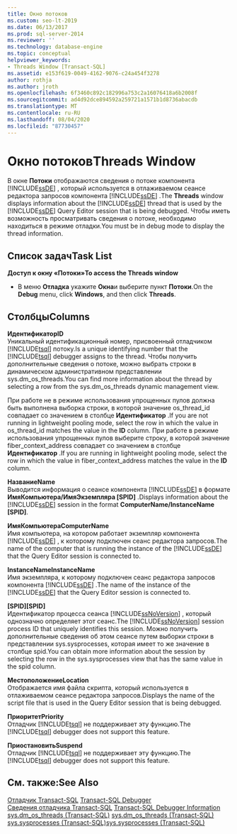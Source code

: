 ```yaml
---
title: Окно потоков
ms.custom: seo-lt-2019
ms.date: 06/13/2017
ms.prod: sql-server-2014
ms.reviewer: ''
ms.technology: database-engine
ms.topic: conceptual
helpviewer_keywords:
- Threads Window [Transact-SQL]
ms.assetid: e153f619-0049-4162-9076-c24a454f3278
author: rothja
ms.author: jroth
ms.openlocfilehash: 6f3460c892c182996a753c2a16076418a6b2008f
ms.sourcegitcommit: ad4d92dce894592a259721a1571b1d8736abacdb
ms.translationtype: MT
ms.contentlocale: ru-RU
ms.lasthandoff: 08/04/2020
ms.locfileid: "87730457"
---
```

# <a name="threads-window"></a><span data-ttu-id="122ef-102">Окно потоков</span><span class="sxs-lookup"><span data-stu-id="122ef-102">Threads Window</span></span>
  <span data-ttu-id="122ef-103">В окне **Потоки** отображаются сведения о потоке компонента [!INCLUDE[ssDE](../../includes/ssde-md.md)] , который используется в отлаживаемом сеансе редактора запросов компонента [!INCLUDE[ssDE](../../includes/ssde-md.md)] .</span><span class="sxs-lookup"><span data-stu-id="122ef-103">The **Threads** window displays information about the [!INCLUDE[ssDE](../../includes/ssde-md.md)] thread that is used by the [!INCLUDE[ssDE](../../includes/ssde-md.md)] Query Editor session that is being debugged.</span></span> <span data-ttu-id="122ef-104">Чтобы иметь возможность просматривать сведения о потоке, необходимо находиться в режиме отладки.</span><span class="sxs-lookup"><span data-stu-id="122ef-104">You must be in debug mode to display the thread information.</span></span>  
  
## <a name="task-list"></a><span data-ttu-id="122ef-105">Список задач</span><span class="sxs-lookup"><span data-stu-id="122ef-105">Task List</span></span>  
 <span data-ttu-id="122ef-106">**Доступ к окну «Потоки»**</span><span class="sxs-lookup"><span data-stu-id="122ef-106">**To access the Threads window**</span></span>  
  
-   <span data-ttu-id="122ef-107">В меню **Отладка** укажите **Окна**и выберите пункт **Потоки**.</span><span class="sxs-lookup"><span data-stu-id="122ef-107">On the **Debug** menu, click **Windows**, and then click **Threads**.</span></span>  
  
## <a name="columns"></a><span data-ttu-id="122ef-108">Столбцы</span><span class="sxs-lookup"><span data-stu-id="122ef-108">Columns</span></span>  
 <span data-ttu-id="122ef-109">**Идентификатор**</span><span class="sxs-lookup"><span data-stu-id="122ef-109">**ID**</span></span>  
 <span data-ttu-id="122ef-110">Уникальный идентификационный номер, присвоенный отладчиком [!INCLUDE[tsql](../../includes/tsql-md.md)] потоку.</span><span class="sxs-lookup"><span data-stu-id="122ef-110">Is a unique identifying number that the [!INCLUDE[tsql](../../includes/tsql-md.md)] debugger assigns to the thread.</span></span> <span data-ttu-id="122ef-111">Чтобы получить дополнительные сведения о потоке, можно выбрать строки в динамическом административном представлении sys.dm_os_threads.</span><span class="sxs-lookup"><span data-stu-id="122ef-111">You can find more information about the thread by selecting a row from the sys.dm_os_threads dynamic management view.</span></span>  
  
 <span data-ttu-id="122ef-112">При работе не в режиме использования упрощенных пулов должна быть выполнена выборка строки, в которой значение os_thread_id совпадает со значением в столбце **Идентификатор** .</span><span class="sxs-lookup"><span data-stu-id="122ef-112">If you are not running in lightweight pooling mode, select the row in which the value in os_thread_id matches the value in the **ID** column.</span></span> <span data-ttu-id="122ef-113">При работе в режиме использования упрощенных пулов выберите строку, в которой значение fiber_context_address совпадает со значением в столбце **Идентификатор** .</span><span class="sxs-lookup"><span data-stu-id="122ef-113">If you are running in lightweight pooling mode, select the row in which the value in fiber_context_address matches the value in the **ID** column.</span></span>  
  
 <span data-ttu-id="122ef-114">**Название**</span><span class="sxs-lookup"><span data-stu-id="122ef-114">**Name**</span></span>  
 <span data-ttu-id="122ef-115">Выводится информация о сеансе компонента [!INCLUDE[ssDE](../../includes/ssde-md.md)] в формате **ИмяКомпьютера/ИмяЭкземпляра [SPID]** .</span><span class="sxs-lookup"><span data-stu-id="122ef-115">Displays information about the [!INCLUDE[ssDE](../../includes/ssde-md.md)] session in the format **ComputerName/InstanceName [SPID]**.</span></span>  
  
 <span data-ttu-id="122ef-116">**ИмяКомпьютера**</span><span class="sxs-lookup"><span data-stu-id="122ef-116">**ComputerName**</span></span>  
 <span data-ttu-id="122ef-117">Имя компьютера, на котором работает экземпляр компонента [!INCLUDE[ssDE](../../includes/ssde-md.md)] , к которому подключен сеанс редактора запросов.</span><span class="sxs-lookup"><span data-stu-id="122ef-117">The name of the computer that is running the instance of the [!INCLUDE[ssDE](../../includes/ssde-md.md)] that the Query Editor session is connected to.</span></span>  
  
 <span data-ttu-id="122ef-118">**InstanceName**</span><span class="sxs-lookup"><span data-stu-id="122ef-118">**InstanceName**</span></span>  
 <span data-ttu-id="122ef-119">Имя экземпляра, к которому подключен сеанс редактора запросов компонента [!INCLUDE[ssDE](../../includes/ssde-md.md)] .</span><span class="sxs-lookup"><span data-stu-id="122ef-119">The name of the instance of the [!INCLUDE[ssDE](../../includes/ssde-md.md)] that the Query Editor session is connected to.</span></span>  
  
 <span data-ttu-id="122ef-120">**[SPID]**</span><span class="sxs-lookup"><span data-stu-id="122ef-120">**[SPID]**</span></span>  
 <span data-ttu-id="122ef-121">Идентификатор процесса сеанса [!INCLUDE[ssNoVersion](../../includes/ssnoversion-md.md)] , который однозначно определяет этот сеанс.</span><span class="sxs-lookup"><span data-stu-id="122ef-121">The [!INCLUDE[ssNoVersion](../../includes/ssnoversion-md.md)] session process ID that uniquely identifies this session.</span></span> <span data-ttu-id="122ef-122">Можно получить дополнительные сведения об этом сеансе путем выборки строки в представлении sys.sysprocesses, которая имеет то же значение в столбце spid.</span><span class="sxs-lookup"><span data-stu-id="122ef-122">You can obtain more information about the session by selecting the row in the sys.sysprocesses view that has the same value in the spid column.</span></span>  
  
 <span data-ttu-id="122ef-123">**Местоположение**</span><span class="sxs-lookup"><span data-stu-id="122ef-123">**Location**</span></span>  
 <span data-ttu-id="122ef-124">Отображается имя файла скрипта, который используется в отлаживаемом сеансе редактора запросов.</span><span class="sxs-lookup"><span data-stu-id="122ef-124">Displays the name of the script file that is used in the Query Editor session that is being debugged.</span></span>  
  
 <span data-ttu-id="122ef-125">**Приоритет**</span><span class="sxs-lookup"><span data-stu-id="122ef-125">**Priority**</span></span>  
 <span data-ttu-id="122ef-126">Отладчик [!INCLUDE[tsql](../../includes/tsql-md.md)] не поддерживает эту функцию.</span><span class="sxs-lookup"><span data-stu-id="122ef-126">The [!INCLUDE[tsql](../../includes/tsql-md.md)] debugger does not support this feature.</span></span>  
  
 <span data-ttu-id="122ef-127">**Приостановить**</span><span class="sxs-lookup"><span data-stu-id="122ef-127">**Suspend**</span></span>  
 <span data-ttu-id="122ef-128">Отладчик [!INCLUDE[tsql](../../includes/tsql-md.md)] не поддерживает эту функцию.</span><span class="sxs-lookup"><span data-stu-id="122ef-128">The [!INCLUDE[tsql](../../includes/tsql-md.md)] debugger does not support this feature.</span></span>  
  
## <a name="see-also"></a><span data-ttu-id="122ef-129">См. также:</span><span class="sxs-lookup"><span data-stu-id="122ef-129">See Also</span></span>  
 <span data-ttu-id="122ef-130">[Отладчик Transact-SQL](transact-sql-debugger.md) </span><span class="sxs-lookup"><span data-stu-id="122ef-130">[Transact-SQL Debugger](transact-sql-debugger.md) </span></span>  
 <span data-ttu-id="122ef-131">[Сведения отладчика Transact-SQL](transact-sql-debugger-information.md) </span><span class="sxs-lookup"><span data-stu-id="122ef-131">[Transact-SQL Debugger Information](transact-sql-debugger-information.md) </span></span>  
 <span data-ttu-id="122ef-132">[sys.dm_os_threads (Transact-SQL)](/sql/relational-databases/system-dynamic-management-views/sys-dm-os-threads-transact-sql) </span><span class="sxs-lookup"><span data-stu-id="122ef-132">[sys.dm_os_threads &#40;Transact-SQL&#41;](/sql/relational-databases/system-dynamic-management-views/sys-dm-os-threads-transact-sql) </span></span>  
 [<span data-ttu-id="122ef-133">sys.sysprocesses (Transact-SQL)</span><span class="sxs-lookup"><span data-stu-id="122ef-133">sys.sysprocesses &#40;Transact-SQL&#41;</span></span>](/sql/relational-databases/system-compatibility-views/sys-sysprocesses-transact-sql)  
